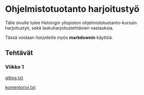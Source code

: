 # Ohjelmistotuotanto harjoitustyö

Tälle sivulle tulee Helsingin yliopiston ohjelmistotuotanto-kurssin harjoitustyö, sekä laskuharjoitustehtävien vastauksia.

Tässä voidaan *harjoitella* myös **markdownin** käyttöä.

## Tehtävät

### Viikko 1

[gitlog.txt](https://github.com/hhautajarvi/ot2021/blob/master/laskarit/viikko1/gitlog.txt)

[komentorivi.txt](https://github.com/hhautajarvi/ot2021/blob/master/laskarit/viikko1/komentorivi.txt)


